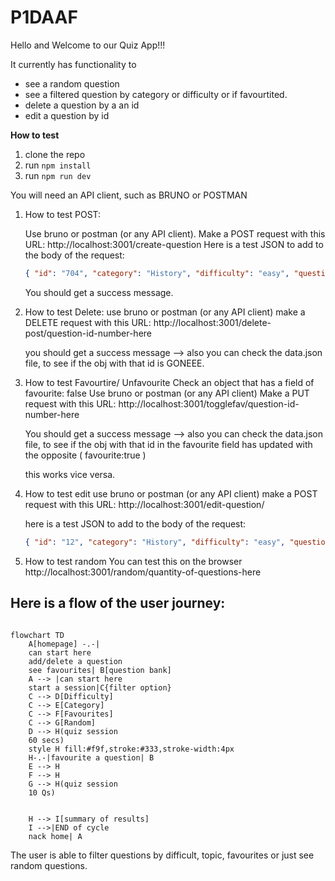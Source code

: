# P1DAAF
Hello and Welcome to our Quiz App!!!

It currently has functionality to 
- see a random question
- see a filtered question by category or difficulty or if favourtited. 
- delete a question by a an id
- edit a question by id

**How to test**

1. clone the repo
2. run ```npm install```
3. run ```npm run dev```

You will need an API client, such as BRUNO or POSTMAN

1. How to test POST:

    Use bruno or postman (or any API client).
    Make a POST request with this URL: http://localhost:3001/create-question
    Here is a test JSON to add to the body of the request:

    ```json
    { "id": "704", "category": "History", "difficulty": "easy", "question": "When was Princess Diana Born?", "options": ["01/07/1998", "07/07/1998", "02/02/1961", "09/09/1990"], "answer": "07/07/1998", "favourited": true, "timestamp": "10/10/10" } 
    ```
    You should get a success message. 


2. How to test Delete:
    use bruno or postman (or any API client)
    make a DELETE request with this URL: http://localhost:3001/delete-post/question-id-number-here

    you should get a success message --> also you can check the data.json file, to see if the obj with that id is GONEEE. 


3. How to test Favourtire/ Unfavourite
    Check an object that has a field of favourite: false
    Use bruno or postman (or any API client)
    Make a PUT request with this URL: http://localhost:3001/togglefav/question-id-number-here

    You should get a success message --> also you can check the data.json file, to see if the obj with that id in the favourite field has updated with the opposite ( favourite:true )

    this works vice versa. 


4. How to test edit
    use bruno or postman (or any API client)
    make a POST request with this URL: http://localhost:3001/edit-question/

    here is a test JSON to add to the body of the request:
    ```json
    { "id": "12", "category": "History", "difficulty": "easy", "question": "When was Princess Diana Born?", "options": ["01/07/1998", "07/07/1998", "02/02/1961", "09/09/1990"], "answer": "07/07/1998", "favourited": true, "timestamp": "10/10/10" } 
    ```

5. How to test random 
    You can test this on the browser
    http://localhost:3001/random/quantity-of-questions-here


## Here is a flow of the user journey:

```mermaid

flowchart TD
    A[homepage] -.-|
    can start here
    add/delete a question
    see favourites| B[question bank]
    A --> |can start here
    start a session|C{filter option}
    C --> D[Difficulty]
    C --> E[Category]
    C --> F[Favourites]
    C --> G[Random]
    D --> H(quiz session
    60 secs)
    style H fill:#f9f,stroke:#333,stroke-width:4px
    H-.-|favourite a question| B
    E --> H
    F --> H
    G --> H(quiz session
    10 Qs)


    H --> I[summary of results]
    I -->|END of cycle
    nack home| A 

```

The user is able to filter questions by difficult, topic, favourites or just see random questions. 


